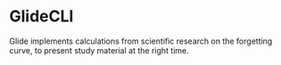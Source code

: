 # GlideCLI
Glide implements calculations from scientific research on the forgetting curve, to present study material at the right time.

